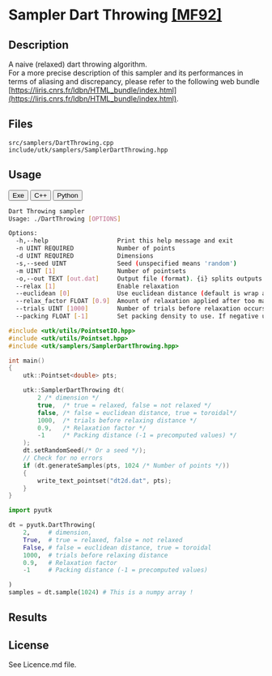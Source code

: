 # Sampler Dart Throwing [[MF92]](http://www.dgp.toronto.edu/~elf/.misc/poissondisk.pdf)

## Description

A naive (relaxed) dart throwing algorithm.  
For a more precise description of this sampler and its performances in terms of aliasing and discrepancy, please refer to the following web bundle [https://liris.cnrs.fr/ldbn/HTML_bundle/index.html](https://liris.cnrs.fr/ldbn/HTML_bundle/index.html).

## Files

```
src/samplers/DartThrowing.cpp  
include/utk/samplers/SamplerDartThrowing.hpp
```

## Usage

<button class="tablink exebutton" onclick="openCode('exe', this)" markdown="1">Exe</button> 
<button class="tablink cppbutton" onclick="openCode('cpp', this)" markdown="1">C++</button> 
<button class="tablink pybutton" onclick="openCode('py', this)" markdown="1">Python</button> 
<br/>
  

<div class="exe tabcontent">

```bash
Dart Throwing sampler
Usage: ./DartThrowing [OPTIONS]

Options:
  -h,--help                   Print this help message and exit
  -n UINT REQUIRED            Number of points
  -d UINT REQUIRED            Dimensions
  -s,--seed UINT              Seed (unspecified means 'random')
  -m UINT [1]                 Number of pointsets
  -o,--out TEXT [out.dat]     Output file (format). {i} splits outputs in multiple files and token is replaced by index.
  --relax [1]                 Enable relaxation
  --euclidean [0]             Use euclidean distance (default is wrap around)
  --relax_factor FLOAT [0.9]  Amount of relaxation applied after too many unsucessful trials
  --trials UINT [1000]        Number of trials before relaxation occurs
  --packing FLOAT [-1]        Set packing density to use. If negative use precomputed values (meaningfull only when D < 9)

```

</div>

<div class="cpp tabcontent">

```  cpp
#include <utk/utils/PointsetIO.hpp>
#include <utk/utils/Pointset.hpp>
#include <utk/samplers/SamplerDartThrowing.hpp>

int main()
{
    utk::Pointset<double> pts;

    utk::SamplerDartThrowing dt(
        2 /* dimension */
        true,  /* true = relaxed, false = not relaxed */
        false, /* false = euclidean distance, true = toroidal*/
        1000,  /* trials before relaxing distance */ 
        0.9,   /* Relaxation factor */
        -1     /* Packing distance (-1 = precomputed values) */
    );
    dt.setRandomSeed(/* Or a seed */);
    // Check for no errors
    if (dt.generateSamples(pts, 1024 /* Number of points */))
    {
        write_text_pointset("dt2d.dat", pts);
    }
}
```  

</div>

<div class="py tabcontent">

``` python
import pyutk

dt = pyutk.DartThrowing(
    2,     # dimension, 
    True,  # true = relaxed, false = not relaxed
    False, # false = euclidean distance, true = toroidal
    1000,  # trials before relaxing distance 
    0.9,   # Relaxation factor
    -1     # Packing distance (-1 = precomputed values)

)
samples = dt.sample(1024) # This is a numpy array !
```  

</div>

## Results

<div class="results"></div>
<script>
  window.addEventListener('DOMContentLoaded', function() { show_results(); }); 
</script>

## License

See Licence.md file.